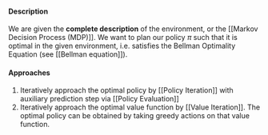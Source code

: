 #### Description
We are given the **complete description** of the environment, or the [[Markov Decision Process (MDP)]]. We want to plan our policy $\pi$ such that it is optimal in the given environment, i.e. satisfies the Bellman Optimality Equation (see [[Bellman equation]]).

#### Approaches
1. Iteratively approach the optimal policy by [[Policy Iteration]] with auxiliary prediction step via [[Policy Evaluation]]
2. Iteratively approach the optimal value function by [[Value Iteration]]. The optimal policy can be obtained by taking greedy actions on that value function.